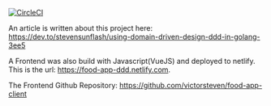 [![CircleCI](https://circleci.com/gh/victorsteven/food-app-server.svg?style=svg)](https://circleci.com/gh/victorsteven/food-app-server)

An article is written about this project here: https://dev.to/stevensunflash/using-domain-driven-design-ddd-in-golang-3ee5

A Frontend was also build with Javascript(VueJS) and deployed to netlify. This is the url: https://food-app-ddd.netlify.com.

The Frontend Github Repository: https://github.com/victorsteven/food-app-client
